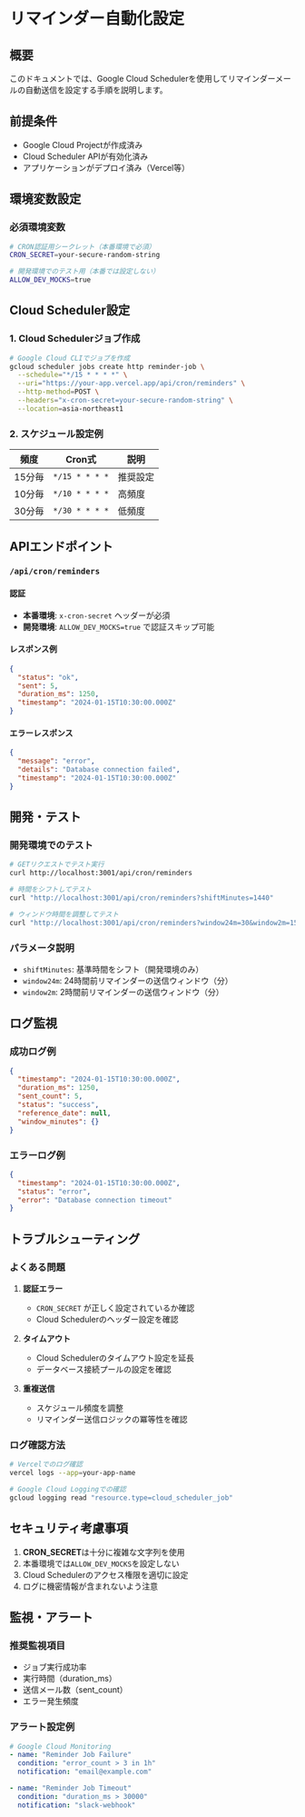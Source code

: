 # リマインダー自動化設定

## 概要

このドキュメントでは、Google Cloud Schedulerを使用してリマインダーメールの自動送信を設定する手順を説明します。

## 前提条件

- Google Cloud Projectが作成済み
- Cloud Scheduler APIが有効化済み
- アプリケーションがデプロイ済み（Vercel等）

## 環境変数設定

### 必須環境変数

```bash
# CRON認証用シークレット（本番環境で必須）
CRON_SECRET=your-secure-random-string

# 開発環境でのテスト用（本番では設定しない）
ALLOW_DEV_MOCKS=true
```

## Cloud Scheduler設定

### 1. Cloud Schedulerジョブ作成

```bash
# Google Cloud CLIでジョブを作成
gcloud scheduler jobs create http reminder-job \
  --schedule="*/15 * * * *" \
  --uri="https://your-app.vercel.app/api/cron/reminders" \
  --http-method=POST \
  --headers="x-cron-secret=your-secure-random-string" \
  --location=asia-northeast1
```

### 2. スケジュール設定例

| 頻度 | Cron式 | 説明 |
|------|--------|------|
| 15分毎 | `*/15 * * * *` | 推奨設定 |
| 10分毎 | `*/10 * * * *` | 高頻度 |
| 30分毎 | `*/30 * * * *` | 低頻度 |

## APIエンドポイント

### `/api/cron/reminders`

#### 認証

- **本番環境**: `x-cron-secret` ヘッダーが必須
- **開発環境**: `ALLOW_DEV_MOCKS=true` で認証スキップ可能

#### レスポンス例

```json
{
  "status": "ok",
  "sent": 5,
  "duration_ms": 1250,
  "timestamp": "2024-01-15T10:30:00.000Z"
}
```

#### エラーレスポンス

```json
{
  "message": "error",
  "details": "Database connection failed",
  "timestamp": "2024-01-15T10:30:00.000Z"
}
```

## 開発・テスト

### 開発環境でのテスト

```bash
# GETリクエストでテスト実行
curl http://localhost:3001/api/cron/reminders

# 時間をシフトしてテスト
curl "http://localhost:3001/api/cron/reminders?shiftMinutes=1440"

# ウィンドウ時間を調整してテスト
curl "http://localhost:3001/api/cron/reminders?window24m=30&window2m=15"
```

### パラメータ説明

- `shiftMinutes`: 基準時間をシフト（開発環境のみ）
- `window24m`: 24時間前リマインダーの送信ウィンドウ（分）
- `window2m`: 2時間前リマインダーの送信ウィンドウ（分）

## ログ監視

### 成功ログ例

```json
{
  "timestamp": "2024-01-15T10:30:00.000Z",
  "duration_ms": 1250,
  "sent_count": 5,
  "status": "success",
  "reference_date": null,
  "window_minutes": {}
}
```

### エラーログ例

```json
{
  "timestamp": "2024-01-15T10:30:00.000Z",
  "status": "error",
  "error": "Database connection timeout"
}
```

## トラブルシューティング

### よくある問題

1. **認証エラー**
   - `CRON_SECRET` が正しく設定されているか確認
   - Cloud Schedulerのヘッダー設定を確認

2. **タイムアウト**
   - Cloud Schedulerのタイムアウト設定を延長
   - データベース接続プールの設定を確認

3. **重複送信**
   - スケジュール頻度を調整
   - リマインダー送信ロジックの冪等性を確認

### ログ確認方法

```bash
# Vercelでのログ確認
vercel logs --app=your-app-name

# Google Cloud Loggingでの確認
gcloud logging read "resource.type=cloud_scheduler_job"
```

## セキュリティ考慮事項

1. **CRON_SECRET**は十分に複雑な文字列を使用
2. 本番環境では`ALLOW_DEV_MOCKS`を設定しない
3. Cloud Schedulerのアクセス権限を適切に設定
4. ログに機密情報が含まれないよう注意

## 監視・アラート

### 推奨監視項目

- ジョブ実行成功率
- 実行時間（duration_ms）
- 送信メール数（sent_count）
- エラー発生頻度

### アラート設定例

```yaml
# Google Cloud Monitoring
- name: "Reminder Job Failure"
  condition: "error_count > 3 in 1h"
  notification: "email@example.com"

- name: "Reminder Job Timeout"
  condition: "duration_ms > 30000"
  notification: "slack-webhook"
```